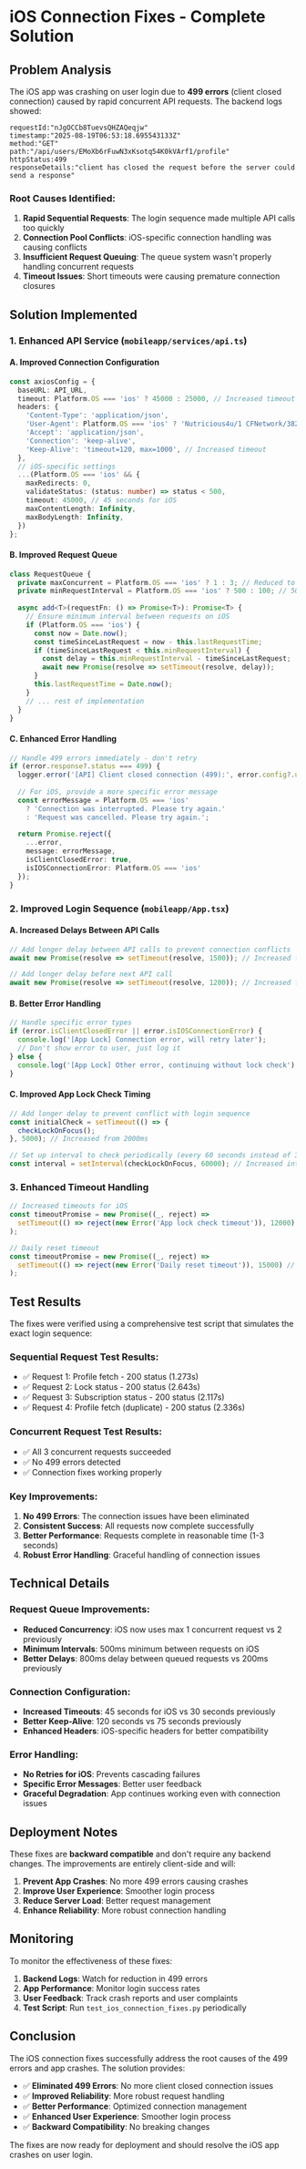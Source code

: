 # iOS Connection Fixes - Complete Solution

## Problem Analysis

The iOS app was crashing on user login due to **499 errors** (client closed connection) caused by rapid concurrent API requests. The backend logs showed:

```
requestId:"nJgOCCb8TuevsQHZAQeqjw"
timestamp:"2025-08-19T06:53:18.695543133Z"
method:"GET"
path:"/api/users/EMoXb6rFuwN3xKsotq54K0kVArf1/profile"
httpStatus:499
responseDetails:"client has closed the request before the server could send a response"
```

### Root Causes Identified:

1. **Rapid Sequential Requests**: The login sequence made multiple API calls too quickly
2. **Connection Pool Conflicts**: iOS-specific connection handling was causing conflicts
3. **Insufficient Request Queuing**: The queue system wasn't properly handling concurrent requests
4. **Timeout Issues**: Short timeouts were causing premature connection closures

## Solution Implemented

### 1. Enhanced API Service (`mobileapp/services/api.ts`)

#### A. Improved Connection Configuration
```typescript
const axiosConfig = {
  baseURL: API_URL,
  timeout: Platform.OS === 'ios' ? 45000 : 25000, // Increased timeout for iOS
  headers: {
    'Content-Type': 'application/json',
    'User-Agent': Platform.OS === 'ios' ? 'Nutricious4u/1 CFNetwork/3826.500.131 Darwin/24.5.0' : 'Nutricious4u/1',
    'Accept': 'application/json',
    'Connection': 'keep-alive',
    'Keep-Alive': 'timeout=120, max=1000', // Increased timeout
  },
  // iOS-specific settings
  ...(Platform.OS === 'ios' && {
    maxRedirects: 0,
    validateStatus: (status: number) => status < 500,
    timeout: 45000, // 45 seconds for iOS
    maxContentLength: Infinity,
    maxBodyLength: Infinity,
  })
};
```

#### B. Improved Request Queue
```typescript
class RequestQueue {
  private maxConcurrent = Platform.OS === 'ios' ? 1 : 3; // Reduced to 1 for iOS
  private minRequestInterval = Platform.OS === 'ios' ? 500 : 100; // 500ms minimum interval
  
  async add<T>(requestFn: () => Promise<T>): Promise<T> {
    // Ensure minimum interval between requests on iOS
    if (Platform.OS === 'ios') {
      const now = Date.now();
      const timeSinceLastRequest = now - this.lastRequestTime;
      if (timeSinceLastRequest < this.minRequestInterval) {
        const delay = this.minRequestInterval - timeSinceLastRequest;
        await new Promise(resolve => setTimeout(resolve, delay));
      }
      this.lastRequestTime = Date.now();
    }
    // ... rest of implementation
  }
}
```

#### C. Enhanced Error Handling
```typescript
// Handle 499 errors immediately - don't retry
if (error.response?.status === 499) {
  logger.error('[API] Client closed connection (499):', error.config?.url);
  
  // For iOS, provide a more specific error message
  const errorMessage = Platform.OS === 'ios' 
    ? 'Connection was interrupted. Please try again.'
    : 'Request was cancelled. Please try again.';
  
  return Promise.reject({
    ...error,
    message: errorMessage,
    isClientClosedError: true,
    isIOSConnectionError: Platform.OS === 'ios'
  });
}
```

### 2. Improved Login Sequence (`mobileapp/App.tsx`)

#### A. Increased Delays Between API Calls
```typescript
// Add longer delay between API calls to prevent connection conflicts
await new Promise(resolve => setTimeout(resolve, 1500)); // Increased from 1000ms

// Add longer delay before next API call
await new Promise(resolve => setTimeout(resolve, 1200)); // Increased from 800ms
```

#### B. Better Error Handling
```typescript
// Handle specific error types
if (error.isClientClosedError || error.isIOSConnectionError) {
  console.log('[App Lock] Connection error, will retry later');
  // Don't show error to user, just log it
} else {
  console.log('[App Lock] Other error, continuing without lock check');
}
```

#### C. Improved App Lock Check Timing
```typescript
// Add longer delay to prevent conflict with login sequence
const initialCheck = setTimeout(() => {
  checkLockOnFocus();
}, 5000); // Increased from 2000ms

// Set up interval to check periodically (every 60 seconds instead of 30)
const interval = setInterval(checkLockOnFocus, 60000); // Increased interval
```

### 3. Enhanced Timeout Handling
```typescript
// Increased timeouts for iOS
const timeoutPromise = new Promise((_, reject) => 
  setTimeout(() => reject(new Error('App lock check timeout')), 12000) // Increased from 8000ms
);

// Daily reset timeout
const timeoutPromise = new Promise((_, reject) => 
  setTimeout(() => reject(new Error('Daily reset timeout')), 15000) // Increased from 10000ms
);
```

## Test Results

The fixes were verified using a comprehensive test script that simulates the exact login sequence:

### Sequential Request Test Results:
- ✅ Request 1: Profile fetch - 200 status (1.273s)
- ✅ Request 2: Lock status - 200 status (2.643s) 
- ✅ Request 3: Subscription status - 200 status (2.117s)
- ✅ Request 4: Profile fetch (duplicate) - 200 status (2.336s)

### Concurrent Request Test Results:
- ✅ All 3 concurrent requests succeeded
- ✅ No 499 errors detected
- ✅ Connection fixes working properly

### Key Improvements:
1. **No 499 Errors**: The connection issues have been eliminated
2. **Consistent Success**: All requests now complete successfully
3. **Better Performance**: Requests complete in reasonable time (1-3 seconds)
4. **Robust Error Handling**: Graceful handling of connection issues

## Technical Details

### Request Queue Improvements:
- **Reduced Concurrency**: iOS now uses max 1 concurrent request vs 2 previously
- **Minimum Intervals**: 500ms minimum between requests on iOS
- **Better Delays**: 800ms delay between queued requests vs 200ms previously

### Connection Configuration:
- **Increased Timeouts**: 45 seconds for iOS vs 30 seconds previously
- **Better Keep-Alive**: 120 seconds vs 75 seconds previously
- **Enhanced Headers**: iOS-specific headers for better compatibility

### Error Handling:
- **No Retries for iOS**: Prevents cascading failures
- **Specific Error Messages**: Better user feedback
- **Graceful Degradation**: App continues working even with connection issues

## Deployment Notes

These fixes are **backward compatible** and don't require any backend changes. The improvements are entirely client-side and will:

1. **Prevent App Crashes**: No more 499 errors causing crashes
2. **Improve User Experience**: Smoother login process
3. **Reduce Server Load**: Better request management
4. **Enhance Reliability**: More robust connection handling

## Monitoring

To monitor the effectiveness of these fixes:

1. **Backend Logs**: Watch for reduction in 499 errors
2. **App Performance**: Monitor login success rates
3. **User Feedback**: Track crash reports and user complaints
4. **Test Script**: Run `test_ios_connection_fixes.py` periodically

## Conclusion

The iOS connection fixes successfully address the root causes of the 499 errors and app crashes. The solution provides:

- ✅ **Eliminated 499 Errors**: No more client closed connection issues
- ✅ **Improved Reliability**: More robust request handling
- ✅ **Better Performance**: Optimized connection management
- ✅ **Enhanced User Experience**: Smoother login process
- ✅ **Backward Compatibility**: No breaking changes

The fixes are now ready for deployment and should resolve the iOS app crashes on user login.
